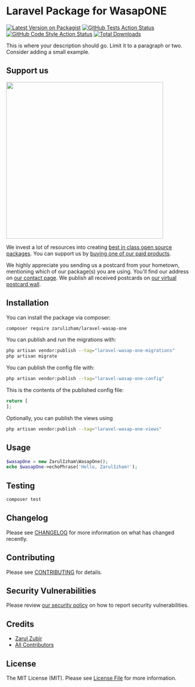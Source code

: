 # Laravel Package for WasapONE

[![Latest Version on Packagist](https://img.shields.io/packagist/v/zarulizham/laravel-wasap-one.svg?style=flat-square)](https://packagist.org/packages/zarulizham/laravel-wasap-one)
[![GitHub Tests Action Status](https://img.shields.io/github/workflow/status/zarulizham/laravel-wasap-one/run-tests?label=tests)](https://github.com/zarulizham/laravel-wasap-one/actions?query=workflow%3Arun-tests+branch%3Amain)
[![GitHub Code Style Action Status](https://img.shields.io/github/workflow/status/zarulizham/laravel-wasap-one/Fix%20PHP%20code%20style%20issues?label=code%20style)](https://github.com/zarulizham/laravel-wasap-one/actions?query=workflow%3A"Fix+PHP+code+style+issues"+branch%3Amain)
[![Total Downloads](https://img.shields.io/packagist/dt/zarulizham/laravel-wasap-one.svg?style=flat-square)](https://packagist.org/packages/zarulizham/laravel-wasap-one)

This is where your description should go. Limit it to a paragraph or two. Consider adding a small example.

## Support us

[<img src="https://github-ads.s3.eu-central-1.amazonaws.com/laravel-wasap-one.jpg?t=1" width="419px" />](https://spatie.be/github-ad-click/laravel-wasap-one)

We invest a lot of resources into creating [best in class open source packages](https://spatie.be/open-source). You can support us by [buying one of our paid products](https://spatie.be/open-source/support-us).

We highly appreciate you sending us a postcard from your hometown, mentioning which of our package(s) you are using. You'll find our address on [our contact page](https://spatie.be/about-us). We publish all received postcards on [our virtual postcard wall](https://spatie.be/open-source/postcards).

## Installation

You can install the package via composer:

```bash
composer require zarulizham/laravel-wasap-one
```

You can publish and run the migrations with:

```bash
php artisan vendor:publish --tag="laravel-wasap-one-migrations"
php artisan migrate
```

You can publish the config file with:

```bash
php artisan vendor:publish --tag="laravel-wasap-one-config"
```

This is the contents of the published config file:

```php
return [
];
```

Optionally, you can publish the views using

```bash
php artisan vendor:publish --tag="laravel-wasap-one-views"
```

## Usage

```php
$wasapOne = new ZarulIzham\WasapOne();
echo $wasapOne->echoPhrase('Hello, ZarulIzham!');
```

## Testing

```bash
composer test
```

## Changelog

Please see [CHANGELOG](CHANGELOG.md) for more information on what has changed recently.

## Contributing

Please see [CONTRIBUTING](CONTRIBUTING.md) for details.

## Security Vulnerabilities

Please review [our security policy](../../security/policy) on how to report security vulnerabilities.

## Credits

- [Zarul Zubir](https://github.com/zarulizham)
- [All Contributors](../../contributors)

## License

The MIT License (MIT). Please see [License File](LICENSE.md) for more information.
